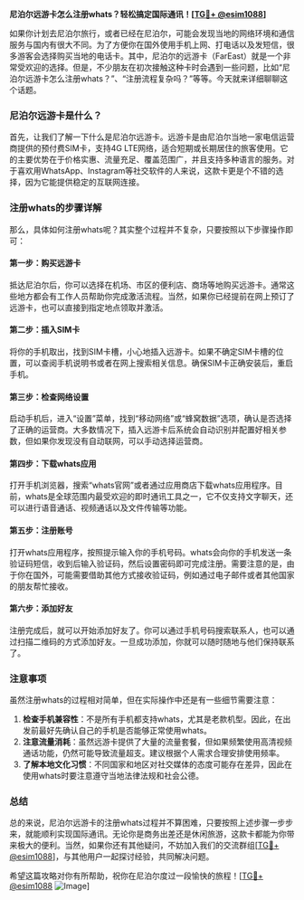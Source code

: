 **尼泊尔远游卡怎么注册whats？轻松搞定国际通讯！[[TG💪+ @esim1088](https://t.me/s/esim1088)]**

如果你计划去尼泊尔旅行，或者已经在尼泊尔，可能会发现当地的网络环境和通信服务与国内有很大不同。为了方便你在国外使用手机上网、打电话以及发短信，很多游客会选择购买当地的电话卡。其中，尼泊尔的远游卡（FarEast）就是一个非常受欢迎的选择。但是，不少朋友在初次接触这种卡时会遇到一些问题，比如“尼泊尔远游卡怎么注册whats？”、“注册流程复杂吗？”等等。今天就来详细聊聊这个话题。

### 尼泊尔远游卡是什么？

首先，让我们了解一下什么是尼泊尔远游卡。远游卡是由尼泊尔当地一家电信运营商提供的预付费SIM卡，支持4G LTE网络，适合短期或长期居住的旅客使用。它的主要优势在于价格实惠、流量充足、覆盖范围广，并且支持多种语言的服务。对于喜欢用WhatsApp、Instagram等社交软件的人来说，这款卡更是个不错的选择，因为它能提供稳定的互联网连接。

### 注册whats的步骤详解

那么，具体如何注册whats呢？其实整个过程并不复杂，只要按照以下步骤操作即可：

#### 第一步：购买远游卡
抵达尼泊尔后，你可以选择在机场、市区的便利店、商场等地购买远游卡。通常这些地方都会有工作人员帮助你完成激活流程。当然，如果你已经提前在网上预订了远游卡，也可以直接到指定地点领取并激活。

#### 第二步：插入SIM卡
将你的手机取出，找到SIM卡槽，小心地插入远游卡。如果不确定SIM卡槽的位置，可以查阅手机说明书或者在网上搜索相关信息。确保SIM卡正确安装后，重启手机。

#### 第三步：检查网络设置
启动手机后，进入“设置”菜单，找到“移动网络”或“蜂窝数据”选项，确认是否选择了正确的运营商。大多数情况下，插入远游卡后系统会自动识别并配置好相关参数，但如果你发现没有自动联网，可以手动选择运营商。

#### 第四步：下载whats应用
打开手机浏览器，搜索“whats官网”或者通过应用商店下载whats应用程序。目前，whats是全球范围内最受欢迎的即时通讯工具之一，它不仅支持文字聊天，还可以进行语音通话、视频通话以及文件传输等功能。

#### 第五步：注册账号
打开whats应用程序，按照提示输入你的手机号码。whats会向你的手机发送一条验证码短信，收到后输入验证码，然后设置密码即可完成注册。需要注意的是，由于你在国外，可能需要借助其他方式接收验证码，例如通过电子邮件或者其他国家的朋友帮忙接收。

#### 第六步：添加好友
注册完成后，就可以开始添加好友了。你可以通过手机号码搜索联系人，也可以通过扫描二维码的方式添加好友。一旦成功添加，你就可以随时随地与他们保持联系了。

### 注意事项

虽然注册whats的过程相对简单，但在实际操作中还是有一些细节需要注意：

1. **检查手机兼容性**：不是所有手机都支持whats，尤其是老款机型。因此，在出发前最好先确认自己的手机是否能够正常使用whats。
2. **注意流量消耗**：虽然远游卡提供了大量的流量套餐，但如果频繁使用高清视频通话功能，仍然可能导致流量超支。建议根据个人需求合理安排使用频率。
3. **了解本地文化习惯**：不同国家和地区对社交媒体的态度可能存在差异，因此在使用whats时要注意遵守当地法律法规和社会公德。

### 总结

总的来说，尼泊尔远游卡的注册whats过程并不算困难，只要按照上述步骤一步步来，就能顺利实现国际通讯。无论你是商务出差还是休闲旅游，这款卡都能为你带来极大的便利。当然，如果你还有其他疑问，不妨加入我们的交流群组[[TG💪+ @esim1088](https://t.me/s/esim1088)]，与其他用户一起探讨经验，共同解决问题。

希望这篇攻略对你有所帮助，祝你在尼泊尔度过一段愉快的旅程！[[TG💪+ @esim1088](https://t.me/s/esim1088) ![Image](https://i.postimg.cc/4NQfJmqS/Snipaste-2025-05-13-00-14-12.png)]
